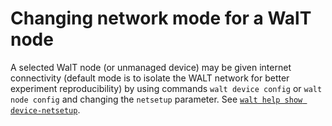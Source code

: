 
# Changing network mode for a WalT node

A selected WalT node (or unmanaged device) may be given internet connectivity (default mode is to isolate the WALT network for better experiment reproducibility)
by using commands `walt device config` or `walt node config` and changing the `netsetup` parameter.
See [`walt help show device-netsetup`](device-netsetup.md).
